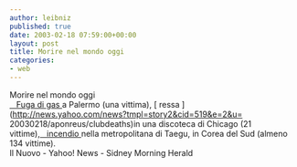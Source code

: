 ```yaml
---
author: leibniz
published: true
date: 2003-02-18 07:59:00+00:00
layout: post
title: Morire nel mondo oggi
categories:
- web
---
```


Morire nel mondo oggi  
  [   Fuga di gas ][1]a Palermo (una vittima),  [   ressa ](http://news.yahoo.com/news?tmpl=story2&cid=519&e=2&u= 20030218/aponreus/clubdeaths)in una discoteca di Chicago (21 vittime),[   incendio ][2]nella metropolitana di Taegu, in Corea del Sud (almeno 134 vittime).  
  Il Nuovo - Yahoo! News - Sidney Morning Herald

[1]:	http://www.ilnuovo.it/nuovo/foglia/0,1007,170511,00.html
[2]:	http://www.smh.com.au/articles/2003/02/18/1045330596913.html